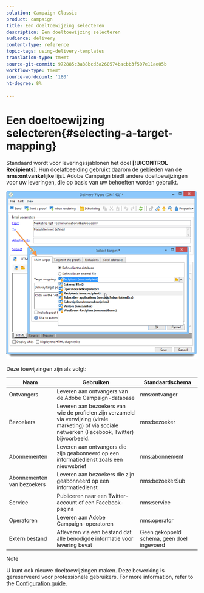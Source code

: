 ```yaml
---
solution: Campaign Classic
product: campaign
title: Een doeltoewijzing selecteren
description: Een doeltoewijzing selecteren
audience: delivery
content-type: reference
topic-tags: using-delivery-templates
translation-type: tm+mt
source-git-commit: 972885c3a38bcd3a260574bacbb3f507e11ae05b
workflow-type: tm+mt
source-wordcount: '180'
ht-degree: 8%

---
```



# Een doeltoewijzing selecteren{#selecting-a-target-mapping}

Standaard wordt voor leveringssjablonen het doel **[!UICONTROL Recipients]**. Hun doelafbeelding gebruikt daarom de gebieden van de **nms:ontvankelijke** lijst. Adobe Campaign biedt andere doeltoewijzingen voor uw leveringen, die op basis van uw behoeften worden gebruikt.

![](assets/delivery_select_mapping.png)

Deze toewijzingen zijn als volgt:

| Naam | Gebruiken | Standaardschema |
|---|---|---|
| Ontvangers | Leveren aan ontvangers van de Adobe Campaign-database | nms:ontvanger |
| Bezoekers | Leveren aan bezoekers van wie de profielen zijn verzameld via verwijzing (virale marketing) of via sociale netwerken (Facebook, Twitter) bijvoorbeeld. | mns:bezoeker |
| Abonnementen | Leveren aan ontvangers die zijn geabonneerd op een informatiedienst zoals een nieuwsbrief | nms:abonnement |
| Abonnementen van bezoekers | Leveren aan bezoekers die zijn geabonneerd op een informatiedienst | nms:bezoekerSub |
| Service | Publiceren naar een Twitter-account of een Facebook-pagina | nms:service |
| Operatoren | Leveren aan Adobe Campaign-operatoren | nms:operator |
| Extern bestand | Afleveren via een bestand dat alle benodigde informatie voor levering bevat | Geen gekoppeld schema, geen doel ingevoerd |

>[!NOTE]
>
>U kunt ook nieuwe doeltoewijzingen maken. Deze bewerking is gereserveerd voor professionele gebruikers. For more information, refer to the [Configuration guide](../../configuration/using/target-mapping.md).
